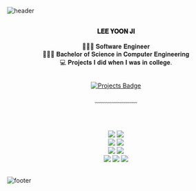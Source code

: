 ![header](https://capsule-render.vercel.app/api?type=waving&&color=gradient&height=100&section=header&fontSize=90)


<div align = "center">

<br/>
<strong> 𝐋𝐄𝐄 𝐘𝐎𝐎𝐍 𝐉𝐈 </strong><br><br>
👩🏻‍💻 𝐒𝐨𝐟𝐭𝐰𝐚𝐫𝐞 𝐄𝐧𝐠𝐢𝐧𝐞𝐞𝐫 <br>
👩🏻‍🎓 𝐁𝐚𝐜𝐡𝐞𝐥𝐨𝐫 𝐨𝐟 𝐒𝐜𝐢𝐞𝐧𝐜𝐞 𝐢𝐧 𝐂𝐨𝐦𝐩𝐮𝐭𝐞𝐫 𝐄𝐧𝐠𝐢𝐧𝐞𝐞𝐫𝐢𝐧𝐠 <br>
💻 𝐏𝐫𝐨𝐣𝐞𝐜𝐭𝐬 𝐈 𝐝𝐢𝐝 𝐰𝐡𝐞𝐧 𝐈 𝐰𝐚𝐬 𝐢𝐧 𝐜𝐨𝐥𝐥𝐞𝐠𝐞.
<br/><br/>

[![Projects Badge](http://img.shields.io/badge/-Projects-black?style=flat-square&logo=github&link=Projects/)](https://github.com/lamlyg)
 
﹏﹏﹏﹏﹏﹏﹏

<br/><br/>

<img src="https://img.shields.io/badge/Java-73A1FB?style=flat&logo=java&logoColor=white"/>
<img src="https://img.shields.io/badge/Android-A1C837?style=flat&logo=android&logoColor=white"/><br/>
<img src="https://img.shields.io/badge/Swift-FF562D?style=flat&logo=swift&logoColor=white"/>
<img src="https://img.shields.io/badge/iOS-grey?style=flat&logo=ios&logoColor=white"/><br/>
<img src="https://img.shields.io/badge/Selenium-00B400?style=flat-square&logo=Selenium&logoColor=white"/>
<img src="https://img.shields.io/badge/Appium-purple?style=flat-square&logo=appium&logoColor=white"/><br/>
 <img src="https://img.shields.io/badge/-jira-navy?style=flat&logo=jira"/>
<img src="https://img.shields.io/badge/-Git-orange?style=flat&logo=git"/>
<img src="https://img.shields.io/badge/-github-black?style=flat&logo=github"/><br>

</div>

<br/>

![footer](https://capsule-render.vercel.app/api?type=waving&&color=gradient&height=100&section=footer&fontSize=90)






<!---
lee-yoon-ji/lee-yoon-ji is a ✨ special ✨ repository because its `README.md` (this file) appears on your GitHub profile.
You can click the Preview link to take a look at your changes.
- 👋 Hi, I’m @lee-yoon-ji
- 👀 I’m interested in ...
- 🌱 I’m currently learning ...
- 💞️ I’m looking to collaborate on ...
- 📫 How to reach me ...
--->
